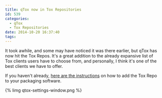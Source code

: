 ```yaml
---
title: qTox now in Tox Repositories
id: 539
categories:
  - qTox
  - Tox Repositories
date: 2014-10-20 16:37:40
tags:
---
```


It took awhile, and some may have noticed it was there earlier, but qTox has now hit the Tox Repos. It's a great addition to the already expansive list of Tox clients users have to choose from, and personally, I think it's one of the best clients we have to offer.

<!-- more -->
If you haven't already, [here are the instructions](https://wiki.tox.im/Binaries#Linux) on how to add the Tox Repo to your packaging software.

{% limg qtox-settings-window.png %}
